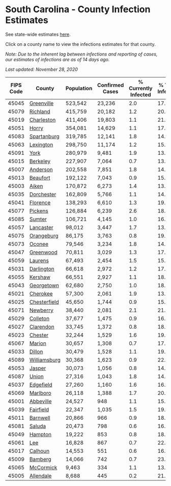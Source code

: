 # South Carolina - County Infection Estimates

See state-wide estimates [here](/infections/us-sc).

Click on a county name to view the infections estimates for that county.

*Note: Due to the inherent lag between infections and reporting of cases, our estimates of infections are as of 14 days ago.*

*Last updated: November 28, 2020*

|   FIPS Code |                       County |   Population |   Confirmed Cases |   % Currently Infected |   % Total Infected |
|-------------|------------------------------|--------------|-------------------|------------------------|--------------------|
|       45045 |     [Greenville](greenville) |      523,542 |            23,236 |                    2.0 |               17.9 |
|       45079 |         [Richland](richland) |      415,759 |            20,182 |                    1.2 |               20.1 |
|       45019 |     [Charleston](charleston) |      411,406 |            19,803 |                    1.1 |               21.1 |
|       45051 |               [Horry](horry) |      354,081 |            14,629 |                    1.1 |               17.6 |
|       45083 |   [Spartanburg](spartanburg) |      319,785 |            12,141 |                    1.8 |               14.6 |
|       45063 |       [Lexington](lexington) |      298,750 |            11,174 |                    1.2 |               15.1 |
|       45091 |                 [York](york) |      280,979 |             9,481 |                    1.9 |               13.1 |
|       45015 |         [Berkeley](berkeley) |      227,907 |             7,064 |                    0.7 |               13.4 |
|       45007 |         [Anderson](anderson) |      202,558 |             7,851 |                    1.8 |               14.7 |
|       45013 |         [Beaufort](beaufort) |      192,122 |             7,043 |                    0.9 |               15.9 |
|       45003 |               [Aiken](aiken) |      170,872 |             6,273 |                    1.4 |               13.8 |
|       45035 |     [Dorchester](dorchester) |      162,809 |             5,766 |                    1.1 |               14.8 |
|       45041 |         [Florence](florence) |      138,293 |             6,610 |                    1.3 |               19.8 |
|       45077 |           [Pickens](pickens) |      126,884 |             6,239 |                    2.6 |               18.3 |
|       45085 |             [Sumter](sumter) |      106,721 |             4,145 |                    1.0 |               16.9 |
|       45057 |       [Lancaster](lancaster) |       98,012 |             3,447 |                    1.7 |               13.7 |
|       45075 |     [Orangeburg](orangeburg) |       86,175 |             3,763 |                    0.8 |               19.0 |
|       45073 |             [Oconee](oconee) |       79,546 |             3,234 |                    1.8 |               14.8 |
|       45047 |       [Greenwood](greenwood) |       70,811 |             3,029 |                    1.3 |               17.6 |
|       45059 |           [Laurens](laurens) |       67,493 |             2,454 |                    1.5 |               15.1 |
|       45031 |     [Darlington](darlington) |       66,618 |             2,972 |                    1.2 |               17.9 |
|       45055 |           [Kershaw](kershaw) |       66,551 |             2,927 |                    1.1 |               18.9 |
|       45043 |     [Georgetown](georgetown) |       62,680 |             2,750 |                    1.0 |               18.3 |
|       45021 |         [Cherokee](cherokee) |       57,300 |             2,061 |                    1.9 |               13.6 |
|       45025 | [Chesterfield](chesterfield) |       45,650 |             1,744 |                    0.9 |               15.3 |
|       45071 |         [Newberry](newberry) |       38,440 |             2,081 |                    2.1 |               21.4 |
|       45029 |         [Colleton](colleton) |       37,677 |             1,475 |                    0.9 |               16.3 |
|       45027 |       [Clarendon](clarendon) |       33,745 |             1,372 |                    0.8 |               18.1 |
|       45023 |           [Chester](chester) |       32,244 |             1,529 |                    1.6 |               19.0 |
|       45067 |             [Marion](marion) |       30,657 |             1,308 |                    0.7 |               17.3 |
|       45033 |             [Dillon](dillon) |       30,479 |             1,528 |                    1.1 |               19.8 |
|       45089 | [Williamsburg](williamsburg) |       30,368 |             1,623 |                    0.9 |               22.8 |
|       45053 |             [Jasper](jasper) |       30,073 |             1,056 |                    0.8 |               14.8 |
|       45087 |               [Union](union) |       27,316 |             1,043 |                    1.8 |               14.6 |
|       45037 |       [Edgefield](edgefield) |       27,260 |             1,160 |                    1.6 |               16.3 |
|       45069 |         [Marlboro](marlboro) |       26,118 |             1,388 |                    1.7 |               20.7 |
|       45001 |       [Abbeville](abbeville) |       24,527 |               948 |                    1.1 |               15.1 |
|       45039 |       [Fairfield](fairfield) |       22,347 |             1,035 |                    1.5 |               19.2 |
|       45011 |         [Barnwell](barnwell) |       20,866 |               966 |                    0.9 |               18.6 |
|       45081 |             [Saluda](saluda) |       20,473 |               798 |                    0.6 |               16.7 |
|       45049 |           [Hampton](hampton) |       19,222 |               853 |                    0.8 |               18.4 |
|       45061 |                   [Lee](lee) |       16,828 |               867 |                    0.7 |               22.2 |
|       45017 |           [Calhoun](calhoun) |       14,553 |               551 |                    0.6 |               16.7 |
|       45009 |           [Bamberg](bamberg) |       14,066 |               742 |                    0.7 |               23.1 |
|       45065 |       [McCormick](mccormick) |        9,463 |               334 |                    1.1 |               13.9 |
|       45005 |       [Allendale](allendale) |        8,688 |               445 |                    0.2 |               21.5 |
